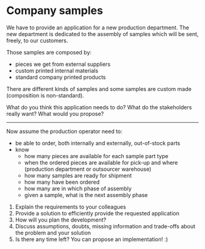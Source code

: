 # Company samples

We have to provide an application for a new production department. 
The new department is dedicated to the assembly of samples which will be sent, freely, to our customers.

Those samples are composed by:
* pieces we get from external suppliers
* custom printed internal materials
* standard company printed products

There are different kinds of samples and some samples are custom made (composition is non-standard).

What do you think this application needs to do? What do the stakeholders really want? What would you propose?

---

Now assume the production operator need to:
* be able to order, both internally and externally, out-of-stock parts
* know 
  * how many pieces are available for each sample part type
  * when the ordered pieces are available for pick-up and where (production department or outsourcer warehouse)
  * how many samples are ready for shipment
  * how many have been ordered  
  * how many are in which phase of assembly
  * given a sample, what is the next assembly phase

1. Explain the requirements to your colleagues
2. Provide a solution to efficiently provide the requested application
3. How will you plan the development?
4. Discuss assumptions, doubts, missing information and trade-offs about the problem and your solution
5. Is there any time left? You can propose an implementation! :) 
